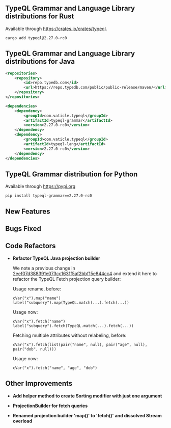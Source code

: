 
## TypeQL Grammar and Language Library distributions for Rust

Available through https://crates.io/crates/typeql.
```
cargo add typeql@2.27.0-rc0
```

## TypeQL Grammar and Language Library distributions for Java

```xml
<repositories>
    <repository>
        <id>repo.typedb.com</id>
        <url>https://repo.typedb.com/public/public-release/maven/</url>
    </repository>
</repositories>

<dependencies>
    <dependency>
        <groupId>com.vaticle.typeql</groupId>
        <artifactId>typeql-grammar</artifactId>
        <version>2.27.0-rc0</version>
    </dependency>
    <dependency>
        <groupId>com.vaticle.typeql</groupId>
        <artifactId>typeql-lang</artifactId>
        <version>2.27.0-rc0</version>
    </dependency>
</dependencies>
```

## TypeQL Grammar distribution for Python

Available through https://pypi.org

```
pip install typeql-grammar==2.27.0-rc0
```


## New Features


## Bugs Fixed


## Code Refactors
- **Refactor TypeQL Java projection builder**
  
  We note a previous change in [2eef07d388391e073cc1631f5af2bbf15e844cc4](https://github.com/vaticle/typeql/commit/2eef07d388391e073cc1631f5af2bbf15e844cc4) and extend it here to refactor the TypeQL Fetch projection query builder:
  
  Usage rename, before:
  ```
  cVar("x").map("name")
  label("subquery").map(TypeQL.match(...).fetch(...))
  ```
  
  Usage now: 
  ```
  cVar("x").fetch("name")
  label("subquery").fetch(TypeQL.match(...).fetch(...))
  ```
  
  
  Fetching multiple attributes without relabeling, before:
  ```
  cVar("x").fetch(list(pair("name", null), pair("age", null), pair("dob", null)))
  ```
  Usage now:
  ```
  cVar("x").fetch("name", "age", "dob")
  ```

## Other Improvements
- **Add helper method to create Sorting modifier with just one argument**

- **ProjectionBuilder for fetch queries**

- **Renamed projection builder 'map()' to 'fetch()' and dissolved Stream overload**

